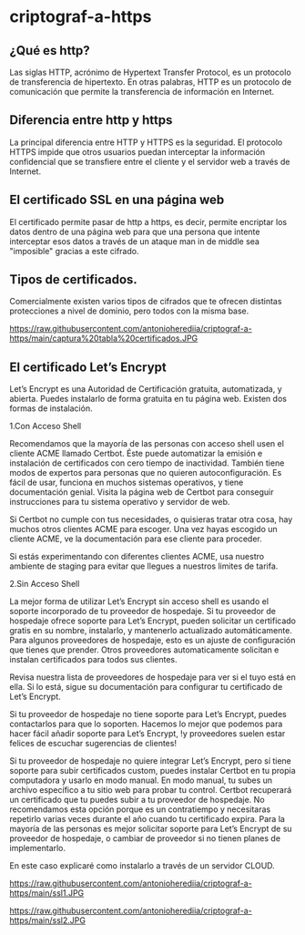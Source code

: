 # criptograf-a-https


## ¿Qué es http?

Las siglas HTTP, acrónimo de Hypertext Transfer Protocol, es un protocolo de transferencia de hipertexto. En otras palabras, HTTP es un protocolo de comunicación que permite la transferencia de información en Internet.

## Diferencia entre http y https

La principal diferencia entre HTTP y HTTPS es la seguridad. El protocolo HTTPS impide que otros usuarios puedan interceptar la información confidencial que se transfiere entre el cliente y el servidor web a través de Internet.


## El certificado SSL en una página web


El certificado permite pasar de http a https, es decir, permite encriptar los datos dentro de una página web para que una persona que intente interceptar esos datos a través de un ataque man in de middle sea "imposible" gracias a este cifrado.


## Tipos de certificados.

Comercialmente existen varios tipos de cifrados que te ofrecen distintas protecciones a nivel de dominio, pero todos con la misma base.

https://raw.githubusercontent.com/antonioherediia/criptograf-a-https/main/captura%20tabla%20certificados.JPG


## El certificado  Let’s Encrypt

 Let’s Encrypt es una Autoridad de Certificación gratuita, automatizada, y abierta. Puedes instalarlo de forma gratuita en tu página web. Existen dos formas de instalación.
 
1.Con Acceso Shell


Recomendamos que la mayoría de las personas con acceso shell usen el cliente ACME llamado Certbot. Éste puede automatizar la emisión e instalación de certificados con cero tiempo de inactividad. También tiene modos de expertos para personas que no quieren autoconfiguración. Es fácil de usar, funciona en muchos sistemas operativos, y tiene documentación genial. Visita la página web de Certbot para conseguir instrucciones para tu sistema operativo y servidor de web.

Si Certbot no cumple con tus necesidades, o quisieras tratar otra cosa, hay muchos otros clientes ACME para escoger. Una vez hayas escogido un cliente ACME, ve la documentación para ese cliente para proceder.

Si estás experimentando con diferentes clientes ACME, usa nuestro ambiente de staging para evitar que llegues a nuestros limites de tarifa.

2.Sin Acceso Shell


La mejor forma de utilizar Let’s Encrypt sin acceso shell es usando el soporte incorporado de tu proveedor de hospedaje. Si tu proveedor de hospedaje ofrece soporte para Let’s Encrypt, pueden solicitar un certificado gratis en su nombre, instalarlo, y mantenerlo actualizado automáticamente. Para algunos proveedores de hospedaje, esto es un ajuste de configuración que tienes que prender. Otros proveedores automaticamente solicitan e instalan certificados para todos sus clientes.

Revisa nuestra lista de proveedores de hospedaje para ver si el tuyo está en ella. Si lo está, sigue su documentación para configurar tu certificado de Let’s Encrypt.

Si tu proveedor de hospedaje no tiene soporte para Let’s Encrypt, puedes contactarlos para que lo soporten. Hacemos lo mejor que podemos para hacer fácil añadir soporte para Let’s Encrypt, !y proveedores suelen estar felices de escuchar sugerencias de clientes!

Si tu proveedor de hospedaje no quiere integrar Let’s Encrypt, pero sí tiene soporte para subir certificados custom, puedes instalar Certbot en tu propia computadora y usarlo en modo manual. En modo manual, tu subes un archivo específico a tu sitio web para probar tu control. Certbot recuperará un certificado que tu puedes subir a tu proveedor de hospedaje. No recomendamos esta opción porque es un contratiempo y necesitaras repetirlo varias veces durante el año cuando tu certificado expira. Para la mayoría de las personas es mejor solicitar soporte para Let’s Encrypt de su proveedor de hospedaje, o cambiar de proveedor si no tienen planes de implementarlo.

En este caso explicaré como instalarlo a través de un servidor CLOUD.

https://raw.githubusercontent.com/antonioherediia/criptograf-a-https/main/ssl1.JPG

https://raw.githubusercontent.com/antonioherediia/criptograf-a-https/main/ssl2.JPG



